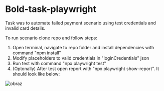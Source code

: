 # Bold-task-playwright

Task was to automate failed payment scenario using test credentials and invalid card details.

To run scenario clone repo and follow steps:

1. Open terminal, navigate to repo folder and install dependencies with command "npm install"
2. Modify placeholders to valid credentials in "loginCredentials" json
3. Run test with command "npx playwright test"
4. (Optonally) After test open report with "npx playwright show-report". It should look like below:

![obraz](https://github.com/mikolajnowaczyk/bold-task-playwright/assets/22079260/a4c1de4b-3151-4598-9895-778c3b0a3222)
